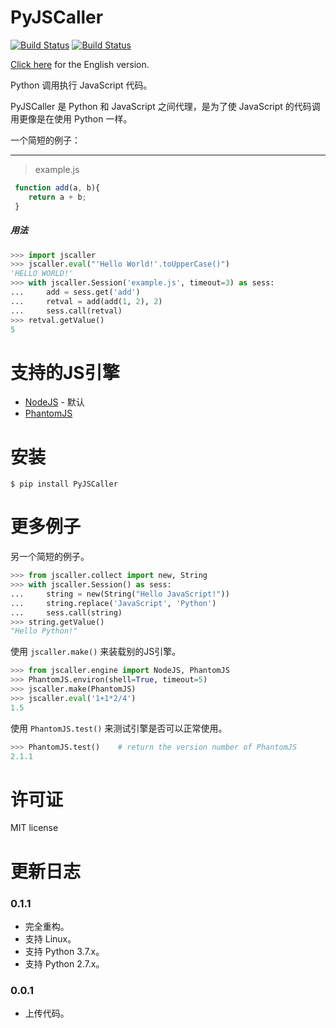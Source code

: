 PyJSCaller
===============
[![Build Status](https://img.shields.io/badge/build-passing-green.svg)](https://github.com/ZSAIm/PyJSCaller)
[![Build Status](https://img.shields.io/badge/pypi-v0.1.0-blue.svg)](https://pypi.org/project/PyJSCaller/)


[Click here](https://github.com/ZSAIm/PyJSCaller/blob/master/README_EN.md) for the English version. 

Python 调用执行 JavaScript 代码。

PyJSCaller 是 Python 和 JavaScript 之间代理，是为了使 JavaScript 的代码调用更像是在使用 Python 一样。

一个简短的例子：
*****

> example.js
    
```javascript
 function add(a, b){
    return a + b;
 }
```

##### 用法

```python
>>> import jscaller
>>> jscaller.eval("'Hello World!'.toUpperCase()")
'HELLO WORLD!'
>>> with jscaller.Session('example.js', timeout=3) as sess:
...     add = sess.get('add')
...     retval = add(add(1, 2), 2)
...     sess.call(retval)
>>> retval.getValue()
5
```


# 支持的JS引擎

* [NodeJS](https://nodejs.org/) - 默认
* [PhantomJS](https://phantomjs.org/)


# 安装

    $ pip install PyJSCaller

# 更多例子

另一个简短的例子。

```python
>>> from jscaller.collect import new, String
>>> with jscaller.Session() as sess:
...     string = new(String("Hello JavaScript!"))
...     string.replace('JavaScript', 'Python')
...     sess.call(string)
>>> string.getValue()
"Hello Python!"
```

使用 ``jscaller.make()`` 来装载别的JS引擎。

```python
>>> from jscaller.engine import NodeJS, PhantomJS
>>> PhantomJS.environ(shell=True, timeout=5)
>>> jscaller.make(PhantomJS)
>>> jscaller.eval('1+1*2/4')
1.5
```

使用 ``PhantomJS.test()`` 来测试引擎是否可以正常使用。

```python
>>> PhantomJS.test()    # return the version number of PhantomJS
2.1.1
```


# 许可证
MIT license

# 更新日志

### 0.1.1
- 完全重构。
- 支持 Linux。
- 支持 Python 3.7.x。
- 支持 Python 2.7.x。

### 0.0.1
- 上传代码。
 
 